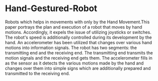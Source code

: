 # Hand-Gestured-Robot
Robots which helps in movements with only by the Hand Movement.This paper portrays the plan and execution of a robot that moves by  hand motions. Accordingly, it expels the issue of utilizing joysticks or switches. The  robot's speed is additionally controlled during its development by the hand. An  accelerometer has been utilized that changes over various hand motions into information  signals. The robot has two segments: the transmitting end and the receiving end. The  transmitting end transmits the motion signals and the receiving end gets them. The  accelerometer fills in as the sensor as it detects the various motions made by the hand and  changes over them into simple signs which are additionally prepared and transmitted to  the receiving end.
